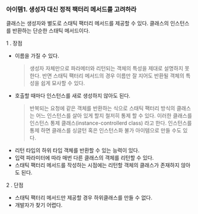 ### 아이템1. 생성자 대신 정적 팩터리 메서드를 고려하라

클래스는 생성자와 별도로 스태틱 팩터리 메서드를 제공할 수 있다.
클래스의 인스턴스를 반환하는 단순한 스태틱 메서드이다.

1 . 장점
* 이름을 가질 수 있다.
  > 생성자 자체만으로 파라메터와 리턴되는 객체의 특성을 제대로 설명하지 못한다.
  반면 스태틱 팩터리 메서드의 경우 이름만 잘 지어도 반환될 객체의 특성을 쉽게 묘사할 수 있다.
 * 호출할 때마다 인스턴스를 새로 생성하지 않아도 된다.
   > 반복되는 요청에 같은 객체를 반환하는 식으로 스태틱 팩터리 방식의 클래스는 어느 인스턴스를 살아 있게 할지 
     철저히 통제 할 수 있다. 이러한 클래스를 인스턴스 통제 클래스(instance-controllerd class) 라고 한다. 
   인스턴스를 통제 하면 클래스를 싱글턴 혹은 인스턴스화 불가 아이템으로 만들 수도 있다.
 * 리턴 타입의 하위 타입 객체를 반환할 수 있는 능력이 있다.
 * 입력 파라미터에 따라 매번 다른 클래스의 객체를 리턴할 수 있다.
 * 스태틱 팩터리 메서드를 작성하는 시점에는 리턴할 객체의 클래스가 존재하지 않아도 된다.

2 . 단점 
* 스태틱 팩터리 메서드만 제공할 경우 하위클래스를 만들 수 없다.
* 개발자가 찾기 어렵다.
 
